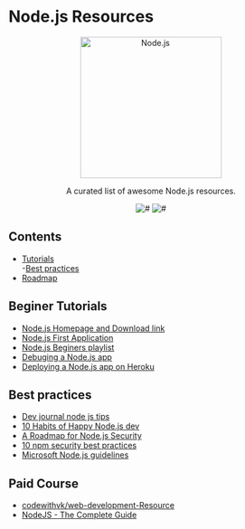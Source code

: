 # Node.js Resources

<div align="center">
		<img width="250" src="https://devicons.github.io/devicon/devicon.git/icons/nodejs/nodejs-original-wordmark.svg" alt="Node.js">
	</div>
<div align="center">

A curated list of awesome Node.js resources.

![#](https://badgen.net/badge/best-practices/5+/red)
![#](https://badgen.net/badge/educational/5+/green)

</div>

## Contents

- [Tutorials](#beginer-tutorials)<br/> -[Best practices](#best-practices)
- [Roadmap](https://github.com/aliyr/Nodejs-Developer-Roadmap/blob/master/Node.js-developer-roadmap.png)

## Beginer Tutorials

- [Node.js Homepage and Download link](https://nodejs.org/en/)
- [Node.js First Application ](https://www.tutorialspoint.com/nodejs/nodejs_first_application.htm)
- [Node.js Beginers playlist](https://www.youtube.com/watch?v=w-7RQ46RgxU&list=PL4cUxeGkcC9gcy9lrvMJ75z9maRw4byYp)
- [Debuging a Node.js app](https://blog.heroku.com/debug-node-applications)
- [Deploying a Node.js app on Heroku](https://devcenter.heroku.com/articles/deploying-nodejs)

## Best practices

- [Dev journal node js tips](https://developersjournal.in/top-10-nodejs-tips-developers/)
- [10 Habits of Happy Node.js dev](https://blog.heroku.com/node-habits)
- [A Roadmap for Node.js Security](https://nodesecroadmap.fyi/)
- [10 npm security best practices](https://snyk.io/blog/ten-npm-security-best-practices/)
- [Microsoft Node.js guidelines](https://github.com/microsoft/nodejs-guidelines)

## Paid Course 

- [codewithvk/web-development-Resource](https://www.udemy.com/course/the-complete-nodejs-developer-course-2/)
- [NodeJS - The Complete Guide](https://www.udemy.com/course/nodejs-the-complete-guide/)

